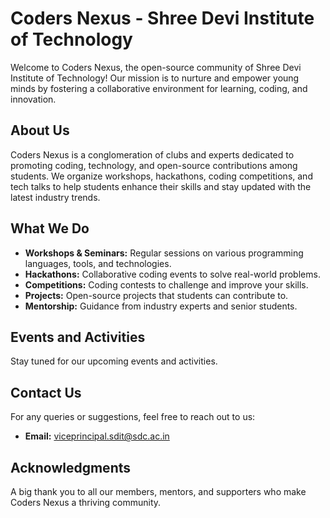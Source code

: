 
# Coders Nexus - Shree Devi Institute of Technology


Welcome to Coders Nexus, the open-source community of Shree Devi Institute of Technology! Our mission is to nurture and empower young minds by fostering a collaborative environment for learning, coding, and innovation.

## About Us

Coders Nexus is a conglomeration of clubs and experts dedicated to promoting coding, technology, and open-source contributions among students. We organize workshops, hackathons, coding competitions, and tech talks to help students enhance their skills and stay updated with the latest industry trends.

## What We Do

- **Workshops & Seminars:** Regular sessions on various programming languages, tools, and technologies.
- **Hackathons:** Collaborative coding events to solve real-world problems.
- **Competitions:** Coding contests to challenge and improve your skills.
- **Projects:** Open-source projects that students can contribute to.
- **Mentorship:** Guidance from industry experts and senior students.


## Events and Activities

Stay tuned for our upcoming events and activities.

## Contact Us

For any queries or suggestions, feel free to reach out to us:

- **Email:** viceprincipal.sdit@sdc.ac.in

## Acknowledgments

A big thank you to all our members, mentors, and supporters who make Coders Nexus a thriving community.


